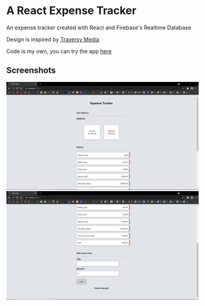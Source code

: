 # A React Expense Tracker

An expense tracker created with React and Firebase's Realtime Database

Design is inspired by <a href="https://www.youtube.com/watch?v=XuFDcZABiDQ&t=48s">Traversy Media</a>

Code is my own, you can try the app <a href="https://pncyw.csb.app/">here</a>

<h2>Screenshots</h2>
<img src="screenshots/screenshot1.png" alt="screenshot1">
<img src="screenshots/screenshot2.png" alt="screenshot2">